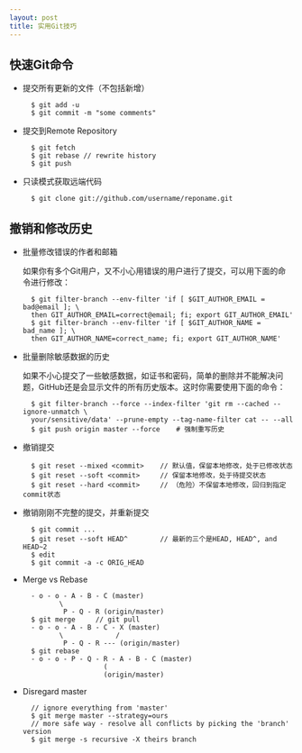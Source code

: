 ```yaml
---
layout: post
title: 实用Git技巧
---
```


快速Git命令
-------
- 提交所有更新的文件（不包括新增）
		
		$ git add -u
		$ git commit -m "some comments"

- 提交到Remote Repository

		$ git fetch
		$ git rebase // rewrite history
		$ git push

- 只读模式获取远端代码
		
		$ git clone git://github.com/username/reponame.git

撤销和修改历史
-------
- 批量修改错误的作者和邮箱

	如果你有多个Git用户，又不小心用错误的用户进行了提交，可以用下面的命令进行修改：

		$ git filter-branch --env-filter 'if [ $GIT_AUTHOR_EMAIL = bad@email ]; \
		then GIT_AUTHOR_EMAIL=correct@email; fi; export GIT_AUTHOR_EMAIL'
		$ git filter-branch --env-filter 'if [ $GIT_AUTHOR_NAME = bad_name ]; \
		then GIT_AUTHOR_NAME=correct_name; fi; export GIT_AUTHOR_NAME'

- 批量删除敏感数据的历史

	如果不小心提交了一些敏感数据，如证书和密码，简单的删除并不能解决问题，GitHub还是会显示文件的所有历史版本。这时你需要使用下面的命令：

		$ git filter-branch --force --index-filter 'git rm --cached --ignore-unmatch \
		your/sensitive/data' --prune-empty --tag-name-filter cat -- --all
		$ git push origin master --force	# 强制重写历史

- 撤销提交

		$ git reset --mixed	<commit>	// 默认值，保留本地修改，处于已修改状态
		$ git reset --soft <commit>		// 保留本地修改，处于待提交状态
		$ git reset --hard <commit>		// （危险）不保留本地修改，回归到指定commit状态

- 撤销刚刚不完整的提交，并重新提交

		$ git commit ...
		$ git reset --soft HEAD^		// 最新的三个是HEAD, HEAD^, and HEAD~2
		$ edit
		$ git commit -a -c ORIG_HEAD

- Merge vs Rebase

		- o - o - A - B - C (master)
               \
                P - Q - R (origin/master)
		$ git merge 	// git pull
		- o - o - A - B - C - X (master)
               \             /
                P - Q - R --- (origin/master)
        $ git rebase
        - o - o - P - Q - R - A - B - C (master)
                          (
                          (origin/master)

- Disregard master
		
		// ignore everything from 'master'
		$ git merge master --strategy=ours
		// more safe way - resolve all conflicts by picking the 'branch' version
		$ git merge -s recursive -X theirs branch
